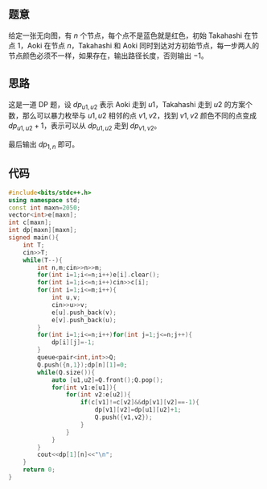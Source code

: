 ## 题意

给定一张无向图，有 $n$ 个节点，每个点不是蓝色就是红色，初始 Takahashi 在节点 $1$，Aoki 在节点 $n$，Takahashi 和 Aoki 同时到达对方初始节点，每一步两人的节点颜色必须不一样，如果存在，输出路径长度，否则输出 $-1$。

## 思路
这是一道 DP 题，设 $dp_{u1,u2}$ 表示 Aoki 走到 $u1$，Takahashi 走到 $u2$ 的方案个数，那么可以暴力枚举与 $u1,u2$ 相邻的点 $v1,v2$，找到 $v1,v2$ 颜色不同的点变成 $dp_{u1,u2}+1$，表示可以从 $dp_{u1,u2}$ 走到 $dp_{v1,v2}$。

最后输出 $dp_{1,n}$ 即可。

## 代码

```cpp
#include<bits/stdc++.h>
using namespace std;
const int maxn=2050;
vector<int>e[maxn];
int c[maxn];
int dp[maxn][maxn];
signed main(){
	int T;
	cin>>T;
	while(T--){
		int n,m;cin>>n>>m;
		for(int i=1;i<=n;i++)e[i].clear();
		for(int i=1;i<=n;i++)cin>>c[i];
		for(int i=1;i<=m;i++){
			int u,v;
			cin>>u>>v;
			e[u].push_back(v);
			e[v].push_back(u);
		}
		for(int i=1;i<=n;i++)for(int j=1;j<=n;j++){
			dp[i][j]=-1;
		}
		queue<pair<int,int>>Q;
		Q.push({n,1});dp[n][1]=0;
		while(Q.size()){
			auto [u1,u2]=Q.front();Q.pop();
			for(int v1:e[u1]){
				for(int v2:e[u2]){
					if(c[v1]!=c[v2]&&dp[v1][v2]==-1){
						dp[v1][v2]=dp[u1][u2]+1;
						Q.push({v1,v2});
					}
				}
			}
		}
		cout<<dp[1][n]<<"\n";
	}
	return 0;
}
```
